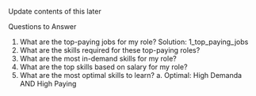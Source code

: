 Update contents of this later


Questions to Answer
1. What are the top-paying jobs for my role?
    Solution: 1_top_paying_jobs
2. What are the skills required for these  top-paying roles?
3. What are the most in-demand skills for my role?
4. What are the top skills based on salary for my role?
5. What are the most optimal skills to learn?
    a. Optimal: High Demanda AND High Paying